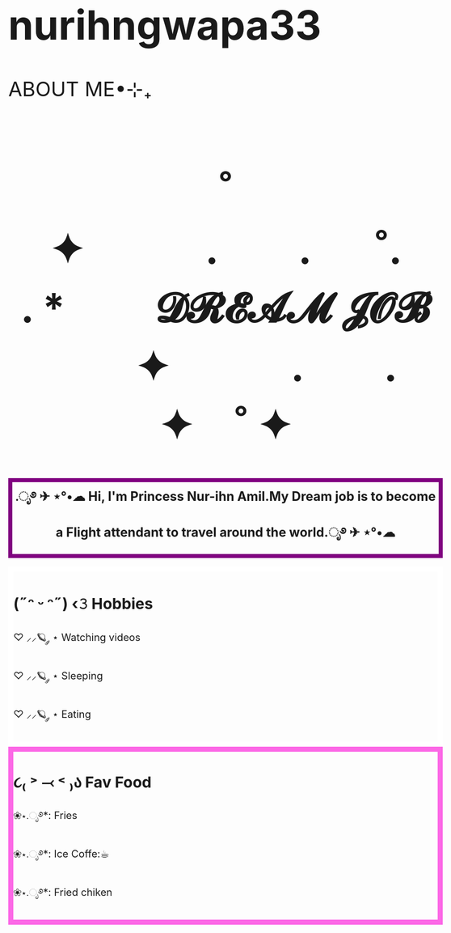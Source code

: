 # nurihngwapa33<!DOCTYPE html>
<html lang="en">
<head>
    <meta charset="UTF-8">
    
    
</head>
<body background="background.jfif"
    <h1 style="font-size: 40px;"> ABOUT ME•⊹₊ </h1>
    <h1 style="text-align: center;">˚　　　　✦　　　.　　. 　 ˚.　　　　　 . *　　 𝓓𝓡𝓔𝓐𝓜 𝓙𝓞𝓑 　　✦　　　.　　.　　　✦　˚ ✦  </h1>
    <h1 style="font-size: 25px;text-align: center;border: 8px solid purple;">.ೃ࿔ ✈︎ ⋆°•☁︎ Hi, I'm Princess Nur-ihn Amil.My Dream job is to become a Flight attendant to travel around the world.ೃ࿔ ✈︎ ⋆°•☁︎</h1>
    <div style="border: 10px solid white;font-size: 20px;">  
        <h2> <strong>(˶ᵔ ᵕ ᵔ˶) ‹𝟹 Hobbies</strong></h2>
        <p> ♡ ⸝⸝🪐 ༘ ⋆ Watching videos</p>
        <p> ♡ ⸝⸝🪐 ༘ ⋆ Sleeping</p>
        <p> ♡ ⸝⸝🪐 ༘ ⋆ Eating</p>
    </div>
    <div style="border: 10px solid rgb(252, 104, 230); font-size: 20px;" >
        <h2>૮₍ ˃ ⤙ ˂ ₎ა Fav Food</h2>
        <p>❀⋆.ೃ࿔*: Fries</p>
        <p>❀⋆.ೃ࿔*: Ice Coffe:☕︎</p>
        <p>❀⋆.ೃ࿔*: Fried chiken</p>
    </div>


</body>
</html>
